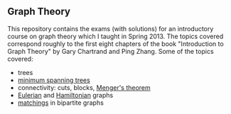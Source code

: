 
## Graph Theory

This repository contains the exams (with solutions) for an introductory course on graph theory which I taught in Spring 2013. The topics covered correspond roughly to the first eight chapters of the book "Introduction to Graph Theory" by Gary Chartrand and Ping Zhang. Some of the topics covered:

* trees
* [minimum spanning trees](http://en.wikipedia.org/wiki/Minimum_spanning_tree)
* connectivity: cuts, blocks, [Menger's theorem](http://en.wikipedia.org/wiki/Menger%27s_theorem)
* [Eulerian](http://en.wikipedia.org/wiki/Eulerian_path) and [Hamiltonian](http://en.wikipedia.org/wiki/Hamiltonian_path) graphs
* [matchings](http://en.wikipedia.org/wiki/Matching_%28graph_theory%29) in bipartite graphs

